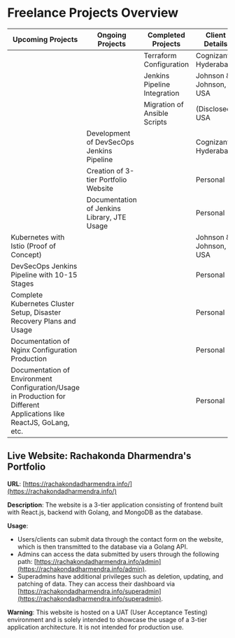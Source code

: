 # Freelance Projects Overview

| Upcoming Projects                                                                                        | Ongoing Projects                              | Completed Projects           | Client Details         |
| -------------------------------------------------------------------------------------------------------- | --------------------------------------------- | ---------------------------- | ---------------------- |
|                                                                                                          |                                               | Terraform Configuration      | Cognizant, Hyderabad   |
|                                                                                                          |                                               | Jenkins Pipeline Integration | Johnson & Johnson, USA |
|                                                                                                          |                                               | Migration of Ansible Scripts | (Disclosed), USA       |
|                                                                                                          | Development of DevSecOps Jenkins Pipeline     |                              | Cognizant, Hyderabad   |
|                                                                                                          | Creation of 3-tier Portfolio Website          |                              | Personal               |
|                                                                                                          | Documentation of Jenkins Library, JTE Usage   |                              | Personal               |
| Kubernetes with Istio (Proof of Concept)                                                                 |                                               |                              | Johnson & Johnson, USA |
| DevSecOps Jenkins Pipeline with 10-15 Stages                                                             |                                               |                              | Personal               |
| Complete Kubernetes Cluster Setup, Disaster Recovery Plans and Usage                                     |                                               |                              | Personal               |
| Documentation of Nginx Configuration Production                                   |                                               |                              | Personal               |
| Documentation of Environment Configuration/Usage in Production for Different Applications like ReactJS, GoLang, etc. |                                          |                              | Personal               |


## Live Website: Rachakonda Dharmendra's Portfolio

**URL**: [https://rachakondadharmendra.info/](https://rachakondadharmendra.info/)

**Description**: The website is a 3-tier application consisting of frontend built with React.js, backend with Golang, and MongoDB as the database. 

**Usage**:
- Users/clients can submit data through the contact form on the website, which is then transmitted to the database via a Golang API.
- Admins can access the data submitted by users through the following path: [https://rachakondadharmendra.info/admin](https://rachakondadharmendra.info/admin).
- Superadmins have additional privileges such as deletion, updating, and patching of data. They can access their dashboard via [https://rachakondadharmendra.info/superadmin](https://rachakondadharmendra.info/superadmin).

**Warning**: This website is hosted on a UAT (User Acceptance Testing) environment and is solely intended to showcase the usage of a 3-tier application architecture. It is not intended for production use.

